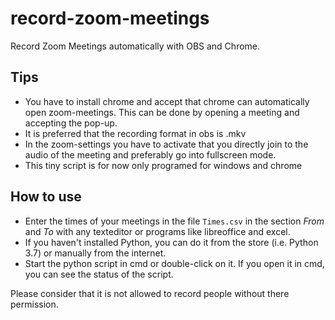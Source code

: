 # record-zoom-meetings
 Record Zoom Meetings automatically with OBS and Chrome.
 
## Tips
- You have to install chrome and accept that chrome can automatically open zoom-meetings. This can be done by opening a meeting and accepting the pop-up.
- It is preferred that the recording format in obs is .mkv
- In the zoom-settings you have to activate that you directly join to the audio of the meeting and preferably go into fullscreen mode.
- This tiny script is for now only programed for windows and chrome

## How to use
- Enter the times of your meetings in the file `Times.csv` in the section *From* and *To* with any texteditor or programs like libreoffice and excel.
- If you haven't installed Python, you can do it from the store (i.e. Python 3.7) or manually from the internet.
- Start the python script in cmd or double-click on it. If you open it in cmd, you can see the status of the script.

Please consider that it is not allowed to record people without there permission.

